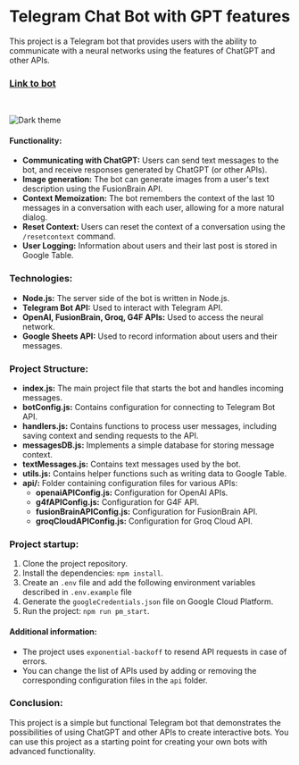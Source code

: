 # Telegram Chat Bot with GPT features

This project is a Telegram bot that provides users with the ability to communicate with a neural networks using the features of ChatGPT and other APIs.

### [Link to bot](https://t.me/chatting_gpt3_bot)

<br/>

![Dark theme](https://i.imgur.com/sqAjUqA.png "Dark theme")

#### Functionality:

- **Communicating with ChatGPT:** Users can send text messages to the bot, and receive responses generated by ChatGPT (or other APIs).
- **Image generation:** The bot can generate images from a user's text description using the FusionBrain API.
- **Context Memoization:** The bot remembers the context of the last 10 messages in a conversation with each user, allowing for a more natural dialog.
- **Reset Context:** Users can reset the context of a conversation using the `/resetcontext` command.
- **User Logging:** Information about users and their last post is stored in Google Table.

### Technologies:

- **Node.js:** The server side of the bot is written in Node.js.
- **Telegram Bot API:** Used to interact with Telegram API.
- **OpenAI, FusionBrain, Groq, G4F APIs:** Used to access the neural network.
- **Google Sheets API:** Used to record information about users and their messages.

### Project Structure:

- **index.js:** The main project file that starts the bot and handles incoming messages.
- **botConfig.js:** Contains configuration for connecting to Telegram Bot API.
- **handlers.js:** Contains functions to process user messages, including saving context and sending requests to the API.
- **messagesDB.js:** Implements a simple database for storing message context.
- **textMessages.js:** Contains text messages used by the bot.
- **utils.js:** Contains helper functions such as writing data to Google Table.
- **api/:** Folder containing configuration files for various APIs:
  - **openaiAPIConfig.js:** Configuration for OpenAI APIs.
  - **g4fAPIConfig.js:** Configuration for G4F API.
  - **fusionBrainAPIConfig.js:** Configuration for FusionBrain API.
  - **groqCloudAPIConfig.js:** Configuration for Groq Cloud API.

### Project startup:

1. Clone the project repository.
2. Install the dependencies: `npm install`.
3. Create an `.env` file and add the following environment variables described in `.env.example` file
4. Generate the `googleCredentials.json` file on Google Cloud Platform.
5. Run the project: `npm run pm_start`.

#### Additional information:

- The project uses `exponential-backoff` to resend API requests in case of errors.
- You can change the list of APIs used by adding or removing the corresponding configuration files in the `api` folder.

### Conclusion:

This project is a simple but functional Telegram bot that demonstrates the possibilities of using ChatGPT and other APIs to create interactive bots. You can use this project as a starting point for creating your own bots with advanced functionality.
